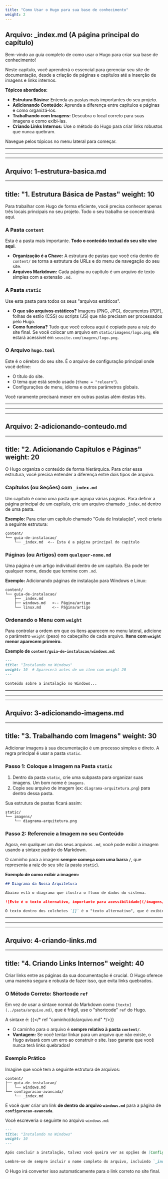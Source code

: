 ```yaml
---
title: "Como Usar o Hugo para sua base de conhecimento"
weight: 2
---
```


## Arquivo: _index.md (A página principal do capítulo)

Bem-vindo ao guia completo de como usar o Hugo para criar sua base de conhecimento!

Neste capítulo, você aprenderá o essencial para gerenciar seu site de documentação, desde a criação de páginas e capítulos até a inserção de imagens e links internos.

**Tópicos abordados:**

* **Estrutura Básica:** Entenda as pastas mais importantes do seu projeto.
* **Adicionando Conteúdo:** Aprenda a diferença entre capítulos e páginas e como organizá-los.
* **Trabalhando com Imagens:** Descubra o local correto para suas imagens e como exibi-las.
* **Criando Links Internos:** Use o método do Hugo para criar links robustos que nunca quebram.

Navegue pelos tópicos no menu lateral para começar.

---
---
---

## Arquivo: 1-estrutura-basica.md

---
title: "1. Estrutura Básica de Pastas"
weight: 10
---

Para trabalhar com Hugo de forma eficiente, você precisa conhecer apenas três locais principais no seu projeto. Todo o seu trabalho se concentrará aqui.

### A Pasta `content`

Esta é a pasta mais importante. **Todo o conteúdo textual do seu site vive aqui**.

* **Organização é a Chave:** A estrutura de pastas que você cria dentro de `content/` se torna a estrutura de URLs e do menu de navegação do seu site.
* **Arquivos Markdown:** Cada página ou capítulo é um arquivo de texto simples com a extensão `.md`.

### A Pasta `static`

Use esta pasta para todos os seus "arquivos estáticos".

* **O que são arquivos estáticos?** Imagens (PNG, JPG), documentos (PDF), folhas de estilo (CSS) ou scripts (JS) que não precisam ser processados pelo Hugo.
* **Como funciona?** Tudo que você coloca aqui é copiado para a raiz do site final. Se você colocar um arquivo em `static/imagens/logo.png`, ele estará acessível em `seusite.com/imagens/logo.png`.

### O Arquivo `hugo.toml`

Este é o cérebro do seu site. É o arquivo de configuração principal onde você define:

* O título do site.
* O tema que está sendo usado (`theme = "relearn"`).
* Configurações de menu, idioma e outros parâmetros globais.

Você raramente precisará mexer em outras pastas além destas três.

---
---
---

## Arquivo: 2-adicionando-conteudo.md

---
title: "2. Adicionando Capítulos e Páginas"
weight: 20
---

O Hugo organiza o conteúdo de forma hierárquica. Para criar essa estrutura, você precisa entender a diferença entre dois tipos de arquivo.

### Capítulos (ou Seções) com `_index.md`

Um capítulo é como uma pasta que agrupa várias páginas. Para definir a página principal de um capítulo, crie um arquivo chamado `_index.md` dentro de uma pasta.

**Exemplo:** Para criar um capítulo chamado "Guia de Instalação", você criaria a seguinte estrutura:

```
content/
└── guia-de-instalacao/
    └── _index.md  <-- Esta é a página principal do capítulo
```

### Páginas (ou Artigos) com `qualquer-nome.md`

Uma página é um artigo individual dentro de um capítulo. Ela pode ter qualquer nome, desde que termine com `.md`.

**Exemplo:** Adicionando páginas de instalação para Windows e Linux:

```
content/
└── guia-de-instalacao/
    ├── _index.md
    ├── windows.md   <-- Página/artigo
    └── linux.md     <-- Página/artigo
```

### Ordenando o Menu com `weight`

Para controlar a ordem em que os itens aparecem no menu lateral, adicione o parâmetro `weight` (peso) no cabeçalho de cada arquivo. **Itens com `weight` menor aparecem primeiro.**

**Exemplo de `content/guia-de-instalacao/windows.md`:**

```markdown
---
title: "Instalando no Windows"
weight: 10  # Aparecerá antes de um item com weight 20
---

Conteúdo sobre a instalação no Windows...
```

---
---
---

## Arquivo: 3-adicionando-imagens.md

---
title: "3. Trabalhando com Imagens"
weight: 30
---

Adicionar imagens à sua documentação é um processo simples e direto. A regra principal é usar a pasta `static`.

### Passo 1: Coloque a Imagem na Pasta `static`

1.  Dentro da pasta `static`, crie uma subpasta para organizar suas imagens. Um bom nome é `imagens`.
2.  Copie seu arquivo de imagem (ex: `diagrama-arquitetura.png`) para dentro dessa pasta.

Sua estrutura de pastas ficará assim:

```
static/
└── imagens/
    └── diagrama-arquitetura.png
```

### Passo 2: Referencie a Imagem no seu Conteúdo

Agora, em qualquer um dos seus arquivos `.md`, você pode exibir a imagem usando a sintaxe padrão do Markdown.

O caminho para a imagem **sempre começa com uma barra `/`**, que representa a raiz do seu site (a pasta `static`).

**Exemplo de como exibir a imagem:**

```markdown
## Diagrama da Nossa Arquitetura

Abaixo está o diagrama que ilustra o fluxo de dados do sistema.

![Este é o texto alternativo, importante para acessibilidade](/imagens/diagrama-arquitetura.png)

O texto dentro dos colchetes `[]` é o "texto alternativo", que é exibido se a imagem não carregar e é lido por leitores de tela para pessoas com deficiência visual.
```

---
---
---

## Arquivo: 4-criando-links.md

---
title: "4. Criando Links Internos"
weight: 40
---

Criar links entre as páginas da sua documentação é crucial. O Hugo oferece uma maneira segura e robusta de fazer isso, que evita links quebrados.

### O Método Correto: Shortcode `ref`

Em vez de usar a sintaxe normal do Markdown como `[texto](../pasta/arquivo.md)`, que é frágil, use o "shortcode" `ref` do Hugo.

A sintaxe é: {{</* ref "caminho/do/arquivo.md" */>}}



* O caminho para o arquivo é **sempre relativo à pasta `content/`**.
* **Vantagem:** Se você tentar linkar para um arquivo que não existe, o Hugo avisará com um erro ao construir o site. Isso garante que você nunca terá links quebrados!

### Exemplo Prático

Imagine que você tem a seguinte estrutura de arquivos:

```
content/
├── guia-de-instalacao/
│   └── windows.md
└── configuracao-avancada/
    └── _index.md
```

E você quer criar um link **de dentro do arquivo `windows.md`** para a página de **`configuracao-avancada`**.

Você escreveria o seguinte no arquivo `windows.md`:

```markdown
---
title: "Instalando no Windows"
weight: 10
---

Após concluir a instalação, talvez você queira ver as opções de [Configuração Avançada]({{</* ref "configuracao-avancada/_index.md" */>}}).

Lembre-se de sempre incluir o nome completo do arquivo, incluindo `_index.md` quando for o caso.
```

O Hugo irá converter isso automaticamente para o link correto no site final.

